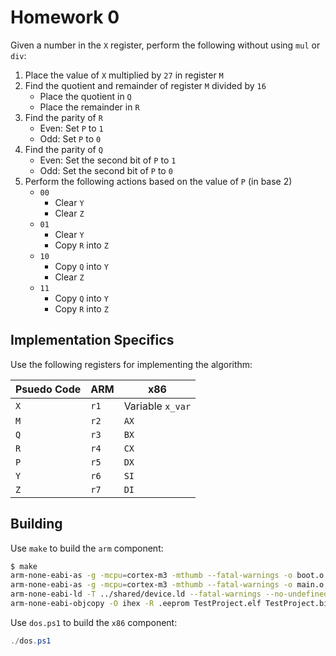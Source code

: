 # Homework 0

Given a number in the `X` register, perform the following without using `mul` or `div`:

1. Place the value of `X` multiplied by `27` in register `M`
2. Find the quotient and remainder of register `M` divided by `16`
    * Place the quotient in `Q`
    * Place the remainder in `R`
3. Find the parity of `R`
    * Even: Set `P` to `1`
    * Odd: Set `P` to `0`
4. Find the parity of `Q`
    * Even: Set the second bit of `P` to `1`
    * Odd: Set the second bit of `P` to `0`
5. Perform the following actions based on the value of `P` (in base 2)
   * `00`
     * Clear `Y`
     * Clear `Z`
   * `01`
     * Clear `Y`
     * Copy `R` into `Z`
   * `10`
     * Copy `Q` into `Y`
     * Clear `Z`
   * `11`
     * Copy `Q` into `Y`
     * Copy `R` into `Z`

## Implementation Specifics

Use the following registers for implementing the algorithm:

| Psuedo Code | ARM | x86 |
| ----------- | --- | --- |
| `X` | `r1` | Variable `x_var` |
| `M` | `r2` | `AX` |
| `Q` | `r3` | `BX` |
| `R` | `r4` | `CX` |
| `P` | `r5` | `DX` |
| `Y` | `r6` | `SI` |
| `Z` | `r7` | `DI` |

## Building

Use `make` to build the `arm` component:

```bash
$ make
arm-none-eabi-as -g -mcpu=cortex-m3 -mthumb --fatal-warnings -o boot.o ../shared/src/boot.S
arm-none-eabi-as -g -mcpu=cortex-m3 -mthumb --fatal-warnings -o main.o src/main.S
arm-none-eabi-ld -T ../shared/device.ld --fatal-warnings --no-undefined --error-unresolved-symbols --require-defined _main -o TestProject.elf boot.o  main.o
arm-none-eabi-objcopy -O ihex -R .eeprom TestProject.elf TestProject.bin
```

Use `dos.ps1` to build the `x86` component:

```powershell
./dos.ps1
```